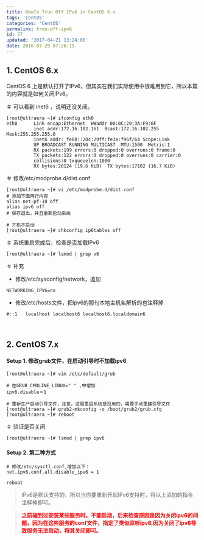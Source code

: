 ```yaml
---
title: HowTo Trun Off IPv6 in CentOS 6.x
tags: 'CentOS'
categories: 'CentOS'
permalink: trun-off-ipv6
id: 77
updated: '2017-04-21 13:24:06'
date: 2016-07-29 07:26:19
---
```


## 1. CentOS 6.x

CentOS 6 上是默认打开了IPv6，但其实在我们实际使用中很难用到它，所以本篇的内容就是如何关闭IPv6。

＃ 可以看到 inet6 ，说明还没关闭。
```
[root@ultraera ~]# ifconfig eth0
eth0      Link encap:Ethernet  HWaddr 00:0C:29:3A:F9:6F
          inet addr:172.16.102.161  Bcast:172.16.102.255  Mask:255.255.255.0
          inet6 addr: fe80::20c:29ff:fe3a:f96f/64 Scope:Link
          UP BROADCAST RUNNING MULTICAST  MTU:1500  Metric:1
          RX packets:199 errors:0 dropped:0 overruns:0 frame:0
          TX packets:122 errors:0 dropped:0 overruns:0 carrier:0
          collisions:0 txqueuelen:1000
          RX bytes:20124 (19.6 KiB)  TX bytes:17182 (16.7 KiB)
```

＃ 修改/etc/modprobe.d/dist.conf
```
[root@ultraera ~]# vi /etc/modprobe.d/dist.conf
# 添加下面两行内容
alias net-pf-10 off
alias ipv6 off
# 保存退出，并且重新启动系统

# 开机不启动
[root@ultraera ~]# chkconfig ip6tables off
```

＃ 系统重启完成后，检查是否加载IPv6
```
[root@ultraera ~]# lsmod | grep v6
```

＃ 补充

* 修改/etc/sysconfig/network，追加
```
NETWORKING_IPV6=no
```

* 修改/etc/hosts文件，把ipv6的那句本地主机名解析的也注释掉
```
#::1   localhost localhost6 localhost6.localdomain6
```

<br>

## 2. CentOS 7.x

#### Setup 1. 修改grub文件，在启动引导时不加载ipv6
```
[root@ultraera ~]# vim /etc/default/grub

# 在GRUB_CMDLINE_LINUX=" " ,中增加
ipv6.disable＝1

# 重新生产启动引导文件，注意，这里重启系统是没用的，需要手动重建引导文件
[root@ultraera ~]# grub2-mkconfig -o /boot/grub2/grub.cfg
[root@ultraera ~]# reboot
```

＃ 验证是否关闭
```
[root@ultraera ~]# lsmod | grep ipv6
```

#### Setup 2. 第二种方式
```
# 修改/etc/sysctl.conf,增加以下：
net.ipv6.conf.all.disable_ipv6 = 1

reboot
```
> IPv6是默认支持的，所以当你要重新开起IPv6支持时，将以上添加的指令注释掉即可。

> <font color=red><b>之前碰到过安装某些服务时，不能启动，后来检查原因是因为关闭ipv6的问题，因为在这些服务的conf文件，指定了类似监听ipv6,因为关闭了ipv6导致服务无法启动，将其关闭即可。<b></font>

